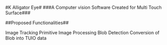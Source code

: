 #K Alligator Eye#
###A Computer vision Software Created for Multi Touch Surface###

##Proposed Functionalities##

Image Tracking
Primitive Image Processing
Blob Detection
Conversion of Blob into TUIO data
